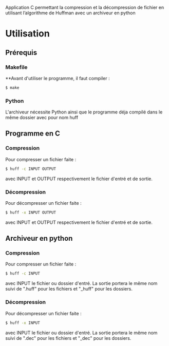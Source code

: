 Application C permettant la compression et la décompression de fichier
en utilisant l’algorithme de Huffman avec un archiveur en python

# Utilisation
## Prérequis
### Makefile
**Avant d'utiliser le programme, il faut compiler :

```sh
$ make
```
### Python
L'archiveur nécessite Python ainsi que le programme déja compilé
dans le même dossier avec pour nom huff

## Programme en C
### Compression
Pour compresser un fichier faite :

```sh
$ huff -c INPUT OUTPUT
```
avec INPUT et OUTPUT respectivement le fichier d'entré et de sortie.

### Décompression
Pour décompresser un fichier faite :

```sh
$ huff -x INPUT OUTPUT
```
avec INPUT et OUTPUT respectivement le fichier d'entré et de sortie.

## Archiveur en python
### Compression
Pour compresser un fichier faite :

```sh
$ huff -c INPUT
```
avec INPUT le fichier ou dossier d'entré.
La sortie portera le même nom suivi de ".huff" pour les fichiers et 
"_huff" pour les dossiers.

### Décompression
Pour décompresser un fichier faite :

```sh
$ huff -x INPUT
```
avec INPUT le fichier ou dossier d'entré.
La sortie portera le même nom suivi de ".dec" pour les fichiers et 
"_dec" pour les dossiers.

 

